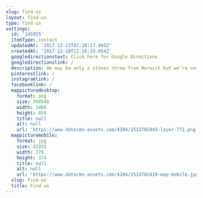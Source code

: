 ```yaml
---
slug: find-us
layout: find-us
type: find-us
settings:
  id: '145925'
  itemType: contact
  updatedAt: '2017-12-21T07:20:17.993Z'
  createdAt: '2017-12-18T12:26:33.654Z'
  googledirectionstext: Click here for Google Directions
  googledirectionslink: /
  description: We may be only a stones throw from Norwich but we're very well hidden in the gentle folds of the Yare Valley...
  pinterestlink: /
  instagramlink: /
  facebooklink: /
  mappicturedesktop:
    format: png
    size: 360546
    width: 1406
    height: 859
    title: null
    alt: null
    url: 'https://www.datocms-assets.com/4204/1513782443-layer-771.png'
  mappicturemobile:
    format: jpg
    size: 41915
    width: 379
    height: 374
    title: null
    alt: null
    url: 'https://www.datocms-assets.com/4204/1513782410-map-mobile.jpg'
  slug: find-us
  title: Find us
---
```


